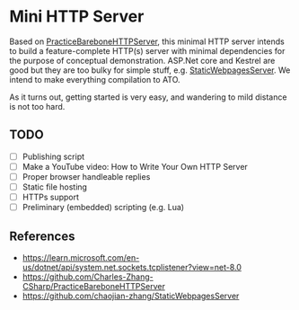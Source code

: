 # Mini HTTP Server

Based on [PracticeBareboneHTTPServer](https://github.com/Charles-Zhang-CSharp/PracticeBareboneHTTPServer), this minimal HTTP server intends to build a feature-complete HTTP(s) server with minimal dependencies for the purpose of conceptual demonstration. ASP.Net core and Kestrel are good but they are too bulky for simple stuff, e.g. [StaticWebpagesServer](https://github.com/chaojian-zhang/StaticWebpagesServer). We intend to make everything compilation to ATO.

As it turns out, getting started is very easy, and wandering to mild distance is not too hard.

## TODO

- [ ] Publishing script
- [ ] Make a YouTube video: How to Write Your Own HTTP Server
- [ ] Proper browser handleable replies
- [ ] Static file hosting
- [ ] HTTPs support
- [ ] Preliminary (embedded) scripting (e.g. Lua)

## References

* https://learn.microsoft.com/en-us/dotnet/api/system.net.sockets.tcplistener?view=net-8.0
* https://github.com/Charles-Zhang-CSharp/PracticeBareboneHTTPServer
* https://github.com/chaojian-zhang/StaticWebpagesServer